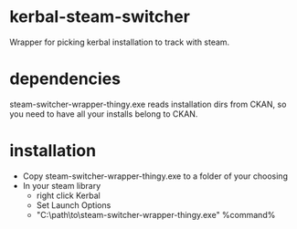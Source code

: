 # kerbal-steam-switcher
Wrapper for picking kerbal installation to track with steam.

# dependencies
steam-switcher-wrapper-thingy.exe reads installation dirs from CKAN, so you need to have all your installs belong to CKAN.


# installation
- Copy steam-switcher-wrapper-thingy.exe to a folder of your choosing
- In your steam library
    - right click Kerbal
    - Set Launch Options
    - "C:\path\to\steam-switcher-wrapper-thingy.exe" %command%

